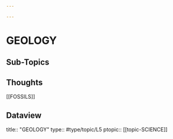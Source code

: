 ```yaml
---

---
```

# GEOLOGY
## Sub-Topics


## Thoughts
[[FOSSILS]]

## Dataview
title:: "GEOLOGY"
type:: #type/topic/L5
ptopic:: [[topic-SCIENCE]]

